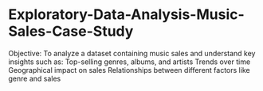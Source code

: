 # Exploratory-Data-Analysis-Music-Sales-Case-Study
 Objective: To analyze a dataset containing music sales and understand key insights such as:  Top-selling genres, albums, and artists  Trends over time  Geographical impact on sales  Relationships between different factors like genre and sales
